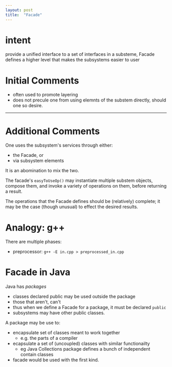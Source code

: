 ```yaml
---
layout: post
title:  "Facade"
---
```


# intent
provide a unified interface to a set of interfaces in a substeme,
Facade defines a higher level that makes the subsystems easier to user


# Initial Comments

* often used to promote layering
* does not precule one from using elemnts of the substem directly,
should one so desire.

------

# Additional Comments

One uses the subsystem's services through either:

* the Facade, or
* via subsystem elements

It is an abomination to mix the two.

The facade's `easyToUseOp()` may instantiate multiple substem objects,
compose them, and invoke a variety of operations on them, before returning
a result.

The operations that the Facade defines should be (relatively) complete; it
may be the case (though unusual) to effect the desired results.

# Analogy: g++
There are multiple phases:

* preprocessor: ` g++ -E in.cpp > preprocessed_in.cpp `

# Facade in Java
Java has _packages_

* classes declared public may be used outside the package
* those that aren't, can't
* thus when we define a Facade for a package, it must be declared `public`
* subsystems may have other public classes.

A package may be use to:

* encapsulate set of classes meant to work together
  * e.g. the parts of a compiler
* ecapsulate a set of (uncoupled) classes with similar functionailty
  * eg Java Collections package defines a bunch of independent contain classes
* facade would be used with the first kind.